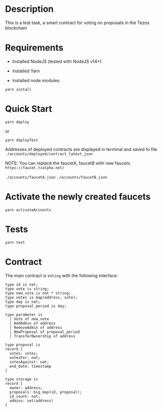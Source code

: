 # Description

This is a test task, a smart contract for voting on proposals in the Tezos blockchain

# Requirements

- Installed NodeJS (tested with NodeJS v14+)
- Installed Yarn


- Installed node modules:

```
yarn install

```

# Quick Start

```
yarn deploy

```

or

```
yarn deployTest

```

Addresses of deployed contracts are displayed in terminal and saved to file `./accounts/deployed/contract_latest.json`

NOTE: You can replace the faucetA, faucetB with new faucets `https://faucet.tzalpha.net/`

`./accounts/faucetA.json` `./accounts/faucetB.json`

# Activate the newly created faucets

```
yarn activateAccounts

```

# Tests

```
yarn test

```

# Contract

The main contract is `Voting` with the following interface:

```
type id is nat;
type vote is string;
type new_vote is nat * string;
type votes is map(address, vote);
type day is nat;
type proposal_period is day;

type parameter is
  | Vote of new_vote
  | AddAdmin of address
  | RemoveAdmin of address
  | NewProposal of proposal_period
  | TransferOwnership of address

type proposal is
record [
  votes: votes;
  votesFor: nat;
  votesAgainst: nat;
  end_date: timestamp
]

type storage is
record [
  owner: address;
  proposals: big_map(id, proposal);
  id_count: nat;
  admins: set(address)
]

```

